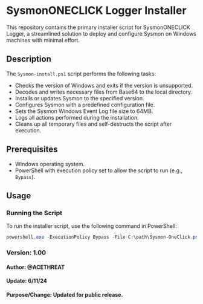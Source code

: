 # SysmonONECLICK Logger Installer

This repository contains the primary installer script for SysmonONECLICK Logger, a streamlined solution to deploy and configure Sysmon on Windows machines with minimal effort.

## Description

The `Sysmon-install.ps1` script performs the following tasks:
- Checks the version of Windows and exits if the version is unsupported.
- Decodes and writes necessary files from Base64 to the local directory.
- Installs or updates Sysmon to the specified version.
- Configures Sysmon with a predefined configuration file.
- Sets the Sysmon Windows Event Log file size to 64MB.
- Logs all actions performed during the installation.
- Cleans up all temporary files and self-destructs the script after execution.

## Prerequisites

- Windows operating system.
- PowerShell with execution policy set to allow the script to run (e.g., `Bypass`).

## Usage

### Running the Script

To run the installer script, use the following command in PowerShell:

```powershell
powershell.exe -ExecutionPolicy Bypass -File C:\path\Sysmon-OneClick.ps1
```

### Version: 1.00 
#### Author: @ACETHREAT
#### Update: 6/11/24
#### Purpose/Change: Updated for public release.
